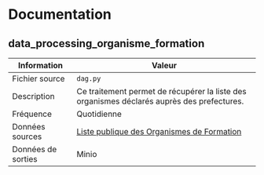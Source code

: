 # Documentation

## data_processing_organisme_formation

| Information | Valeur |
| -------- | -------- |
| Fichier source | `dag.py` |
| Description | Ce traitement permet de récupérer la liste des organismes déclarés auprès des prefectures. |
| Fréquence | Quotidienne |
| Données sources | [Liste publique des Organismes de Formation](https://dgefp.opendatasoft.com/explore/dataset/liste-publique-des-of-v2/information/) |
| Données de sorties | Minio |
